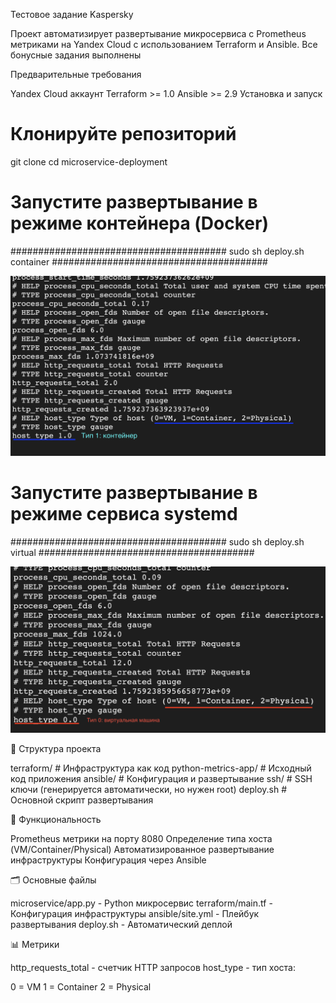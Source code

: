 Тестовое задание Kaspersky

Проект автоматизирует развертывание микросервиса с Prometheus метриками на Yandex Cloud с использованием Terraform и Ansible.
Все бонусные задания выполнены

Предварительные требования

Yandex Cloud аккаунт
Terraform >= 1.0
Ansible >= 2.9
Установка и запуск

# Клонируйте репозиторий
git clone <repository-url>
cd microservice-deployment

# Запустите развертывание в режиме контейнера (Docker)

#######################################
sudo sh deploy.sh container
#######################################

![Container](./images/container.png)

# Запустите развертывание в режиме сервиса systemd

#######################################
sudo sh deploy.sh virtual
#######################################

![Container](./images/virt.png)

📁 Структура проекта

terraform/           # Инфраструктура как код
python-metrics-app/  # Исходный код приложения
ansible/             # Конфигурация и развертывание
ssh/                 # SSH ключи (генерируется автоматически, но нужен root) 
deploy.sh            # Основной скрипт развертывания

🔧 Функциональность

Prometheus метрики на порту 8080
Определение типа хоста (VM/Container/Physical)
Автоматизированное развертывание инфраструктуры
Конфигурация через Ansible

🗂️ Основные файлы

microservice/app.py - Python микросервис
terraform/main.tf - Конфигурация инфраструктуры
ansible/site.yml - Плейбук развертывания
deploy.sh - Автоматический деплой

📊 Метрики

http_requests_total - счетчик HTTP запросов
host_type - тип хоста:

0 = VM
1 = Container
2 = Physical
